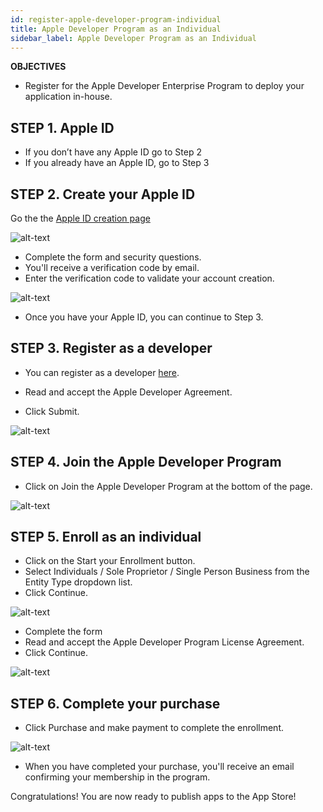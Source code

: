 ```yaml
---
id: register-apple-developer-program-individual
title: Apple Developer Program as an Individual
sidebar_label: Apple Developer Program as an Individual
---
```


<div class = "objectives">
<b>OBJECTIVES</b>

* Register for the Apple Developer Enterprise Program to deploy your application in-house.
</div>


## STEP 1. Apple ID

* If you don’t have any Apple ID go to Step 2
* If you already have an Apple ID, go to Step 3

## STEP 2. Create your Apple ID

Go the the [Apple ID creation page](https://appleid.apple.com/)

![alt-text](assets/deploy-app-store/Apple-ID-Creation-Page-4D-for-iOS.png)

* Complete the form and security questions.
* You'll receive a verification code by email.
* Enter the verification code to validate your account creation.

![alt-text](assets/deploy-app-store/Register-developer-program-4D-for-iOS.png)

* Once you have your Apple ID, you can continue to Step 3.

## STEP 3. Register as a developer

* You can register as a developer [here](https://developer.apple.com/account/).

* Read and accept the Apple Developer Agreement. 
* Click Submit.

![alt-text](assets/deploy-app-store/Register-developer-4D-for-iOS.png)

## STEP 4. Join the Apple Developer Program

* Click on Join the Apple Developer Program at the bottom of the page.

![alt-text](assets/deploy-app-store/Join-Apple-Developer-Program-individuals-4D-for-iOS.png)

## STEP 5. Enroll as an individual

* Click on the Start your Enrollment button.
* Select Individuals / Sole Proprietor / Single Person Business from the Entity Type dropdown list.
* Click Continue.

![alt-text](assets/deploy-app-store/Apple-Developer-Program-Individuals-4D-for-iOS.png)

* Complete the form
* Read and accept the Apple Developer Program License Agreement.
* Click Continue.

![alt-text](assets/deploy-app-store/Apple-Developer-Program-Enrollment-4D-for-iOS.png)

## STEP 6. Complete your purchase

* Click Purchase and make payment to complete the enrollment.

![alt-text](assets/deploy-app-store/Complete-Purchase-Apple-Developer-Program-4D-for-iOS.png)

* When you have completed your purchase, you'll receive an email confirming your membership in the program.
 

Congratulations! You are now ready to publish apps to the App Store!
